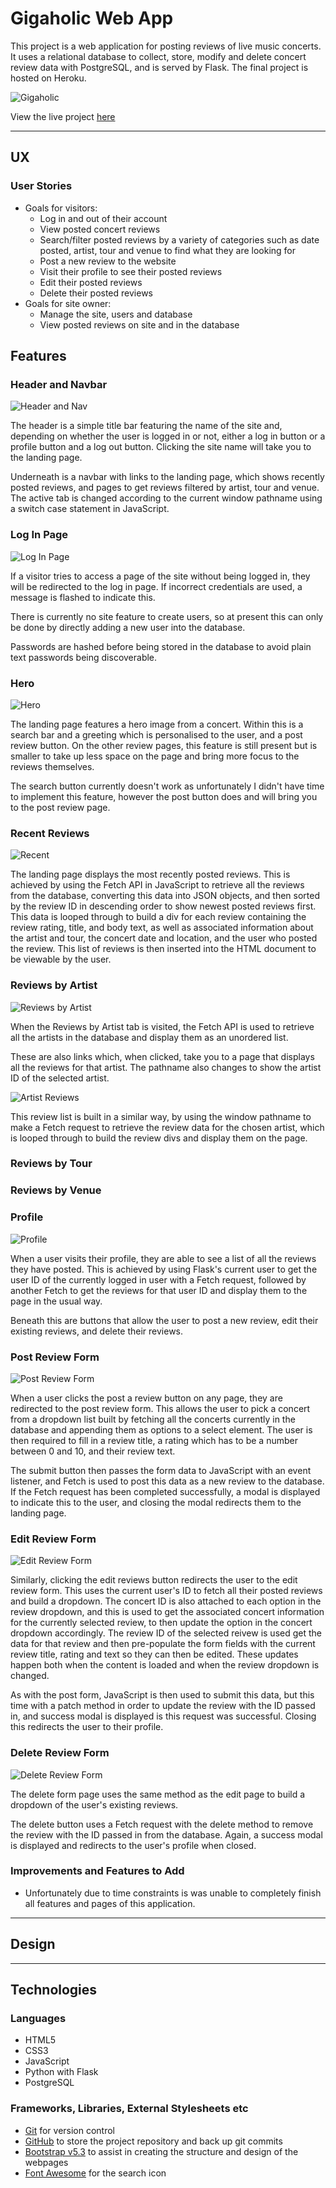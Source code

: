 # Gigaholic Web App

This project is a web application for posting reviews of live music concerts. It uses a relational database to collect, store, modify and delete concert review data with PostgreSQL, and is served by Flask. The final project is hosted on Heroku.

![Gigaholic](static/docs/readme-images/landing.png)

View the live project [here](https://gigaholic.herokuapp.com/)

---

## UX

### User Stories

- Goals for visitors:
    - Log in and out of their account
    - View posted concert reviews
    - Search/filter posted reviews by a variety of categories such as date posted, artist, tour and venue to find what they are looking for
    - Post a new review to the website
    - Visit their profile to see their posted reviews
    - Edit their posted reviews
    - Delete their posted reviews
- Goals for site owner:
    - Manage the site, users and database
    - View posted reviews on site and in the database

## Features

### Header and Navbar

![Header and Nav](static/docs/readme-images/header-nav.png)

The header is a simple title bar featuring the name of the site and, depending on whether the user is logged in or not, either a log in button or a profile button and a log out button. Clicking the site name will take you to the landing page.

Underneath is a navbar with links to the landing page, which shows recently posted reviews, and pages to get reviews filtered by artist, tour and venue. The active tab is changed according to the current window pathname using a switch case statement in JavaScript.

### Log In Page

![Log In Page](static/docs/readme-images/login.png)

If a visitor tries to access a page of the site without being logged in, they will be redirected to the log in page. If incorrect credentials are used, a message is flashed to indicate this.

There is currently no site feature to create users, so at present this can only be done by directly adding a new user into the database.

Passwords are hashed before being stored in the database to avoid plain text passwords being discoverable.

### Hero

![Hero](static/docs/readme-images/search-post-hero.png)

The landing page features a hero image from a concert. Within this is a search bar and a greeting which is personalised to the user, and a post review button. On the other review pages, this feature is still present but is smaller to take up less space on the page and bring more focus to the reviews themselves.

The search button currently doesn't work as unfortunately I didn't have time to implement this feature, however the post button does and will bring you to the post review page.

### Recent Reviews

![Recent](static/docs/readme-images/recent.png)

The landing page displays the most recently posted reviews. This is achieved by using the Fetch API in JavaScript to retrieve all the reviews from the database, converting this data into JSON objects, and then sorted by the review ID in descending order to show newest posted reviews first. This data is looped through to build a div for each review containing the review rating, title, and body text, as well as associated information about the artist and tour, the concert date and location, and the user who posted the review. This list of reviews is then inserted into the HTML document to be viewable by the user.

### Reviews by Artist

![Reviews by Artist](static/docs/readme-images/by-artist.png)

When the Reviews by Artist tab is visited, the Fetch API is used to retrieve all the artists in the database and display them as an unordered list.

These are also links which, when clicked, take you to a page that displays all the reviews for that artist. The pathname also changes to show the artist ID of the selected artist.

![Artist Reviews](static/docs/readme-images/artist-reviews.png)

This review list is built in a similar way, by using the window pathname to make a Fetch request to retrieve the review data for the chosen artist, which is looped through to build the review divs and display them on the page.

### Reviews by Tour

### Reviews by Venue

### Profile

![Profile](static/docs/readme-images/profile.png)

When a user visits their profile, they are able to see a list of all the reviews they have posted. This is achieved by using Flask's current user to get the user ID of the currently logged in user with a Fetch request, followed by another Fetch to get the reviews for that user ID and display them to the page in the usual way.

Beneath this are buttons that allow the user to post a new review, edit their existing reviews, and delete their reviews.

### Post Review Form

![Post Review Form](static/docs/readme-images/post-form.png)

When a user clicks the post a review button on any page, they are redirected to the post review form. This allows the user to pick a concert from a dropdown list built by fetching all the concerts currently in the database and appending them as options to a select element. The user is then required to fill in a review title, a rating which has to be a number between 0 and 10, and their review text.

The submit button then passes the form data to JavaScript with an event listener, and Fetch is used to post this data as a new review to the database. If the Fetch request has been completed successfully, a modal is displayed to indicate this to the user, and closing the modal redirects them to the landing page.

### Edit Review Form

![Edit Review Form](static/docs/readme-images/edit-form.png)

Similarly, clicking the edit reviews button redirects the user to the edit review form. This uses the current user's ID to fetch all their posted reviews and build a dropdown. The concert ID is also attached to each option in the review dropdown, and this is used to get the associated concert information for the currently selected review, to then update the option in the concert dropdown accordingly. The review ID of the selected reivew is used get the data for that review and then pre-populate the form fields with the current review title, rating and text so they can then be edited. These updates happen both when the content is loaded and when the review dropdown is changed.

As with the post form, JavaScript is then used to submit this data, but this time with a patch method in order to update the review with the ID passed in, and success modal is displayed is this request was successful. Closing this redirects the user to their profile.

### Delete Review Form

![Delete Review Form](static/docs/readme-images/delete-form.png)

The delete form page uses the same method as the edit page to build a dropdown of the user's existing reviews.

The delete button uses a Fetch request with the delete method to remove the review with the ID passed in from the database. Again, a success modal is displayed and redirects to the user's profile when closed.

### Improvements and Features to Add

- Unfortunately due to time constraints is was unable to completely finish all features and pages of this application.

---

## Design

---

## Technologies

### Languages

- HTML5
- CSS3
- JavaScript
- Python with Flask
- PostgreSQL

### Frameworks, Libraries, External Stylesheets etc

- [Git](https://git-scm.com/) for version control
- [GitHub](https://github.com/) to store the project repository and back up git commits
- [Bootstrap v5.3](https://getbootstrap.com/docs/5.3/getting-started/introduction/) to assist in creating the structure and design of the webpages
- [Font Awesome](https://fontawesome.com/) for the search icon

